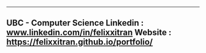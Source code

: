
-----------------------------------------------------------

UBC - Computer Science 
Linkedin : www.linkedin.com/in/felixxitran
Website : https://felixxitran.github.io/portfolio/
-----------------------------------------------------------
